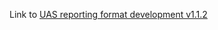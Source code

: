 Link to [UAS reporting format development v1.1.2](https://docs.google.com/document/d/1lAC_Vk_QcR-DVdOUYFFmNJiDsD_srMw7Ju_4-QlZ-9U/edit#)
